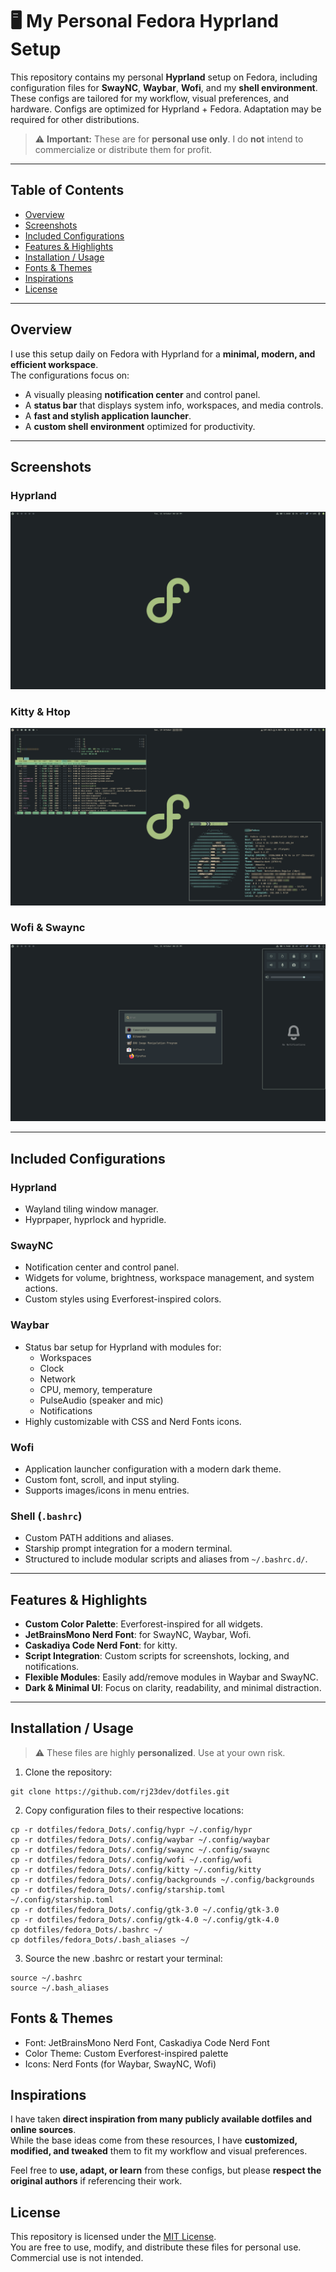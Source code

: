 # 🖥️ My Personal Fedora Hyprland Setup

This repository contains my personal **Hyprland** setup on Fedora, including configuration files for **SwayNC**, **Waybar**, **Wofi**, and my **shell environment**.  
These configs are tailored for my workflow, visual preferences, and hardware. Configs are optimized for Hyprland + Fedora. Adaptation may be required for other distributions. 

> ⚠️ **Important:** These are for **personal use only**. I do **not** intend to commercialize or distribute them for profit.

---

## Table of Contents

- [Overview](#overview)  
- [Screenshots](#screenshots)
- [Included Configurations](#included-configurations)  
- [Features & Highlights](#features--highlights)  
- [Installation / Usage](#installation--usage)  
- [Fonts & Themes](#fonts--themes)  
- [Inspirations](#inspirations)  
- [License](#license)

---

## Overview

I use this setup daily on Fedora with Hyprland for a **minimal, modern, and efficient workspace**.  
The configurations focus on:

- A visually pleasing **notification center** and control panel.  
- A **status bar** that displays system info, workspaces, and media controls.  
- A **fast and stylish application launcher**.  
- A **custom shell environment** optimized for productivity.

---

## Screenshots

### Hyprland

![Hyprland Desktop](screenshots/hyprland.png)

### Kitty & Htop

![Kitty & Htop](screenshots/kitty.png)

### Wofi & Swaync

![Wofi & Swaync](screenshots/hyprland1.png)

---

## Included Configurations

### Hyprland
- Wayland tiling window manager.  
- Hyprpaper, hyprlock and hypridle. 

### SwayNC
- Notification center and control panel.  
- Widgets for volume, brightness, workspace management, and system actions.  
- Custom styles using Everforest-inspired colors.

### Waybar
- Status bar setup for Hyprland with modules for:
  - Workspaces
  - Clock
  - Network
  - CPU, memory, temperature
  - PulseAudio (speaker and mic)
  - Notifications
- Highly customizable with CSS and Nerd Fonts icons.

### Wofi
- Application launcher configuration with a modern dark theme.  
- Custom font, scroll, and input styling.  
- Supports images/icons in menu entries.

### Shell (`.bashrc`)
- Custom PATH additions and aliases.  
- Starship prompt integration for a modern terminal.  
- Structured to include modular scripts and aliases from `~/.bashrc.d/`.  

---

## Features & Highlights

- **Custom Color Palette**: Everforest-inspired for all widgets.  
- **JetBrainsMono Nerd Font**: for SwayNC, Waybar, Wofi.
- **Caskadiya Code Nerd Font**: for kitty.  
- **Script Integration**: Custom scripts for screenshots, locking, and notifications.  
- **Flexible Modules**: Easily add/remove modules in Waybar and SwayNC.  
- **Dark & Minimal UI**: Focus on clarity, readability, and minimal distraction.

---

## Installation / Usage

> ⚠️ These files are highly **personalized**. Use at your own risk.

1. Clone the repository:

```
git clone https://github.com/rj23dev/dotfiles.git

```

2. Copy configuration files to their respective locations:

```
cp -r dotfiles/fedora_Dots/.config/hypr ~/.config/hypr
cp -r dotfiles/fedora_Dots/.config/waybar ~/.config/waybar
cp -r dotfiles/fedora_Dots/.config/swaync ~/.config/swaync
cp -r dotfiles/fedora_Dots/.config/wofi ~/.config/wofi
cp -r dotfiles/fedora_Dots/.config/kitty ~/.config/kitty
cp -r dotfiles/fedora_Dots/.config/backgrounds ~/.config/backgrounds
cp -r dotfiles/fedora_Dots/.config/starship.toml ~/.config/starship.toml
cp -r dotfiles/fedora_Dots/.config/gtk-3.0 ~/.config/gtk-3.0
cp -r dotfiles/fedora_Dots/.config/gtk-4.0 ~/.config/gtk-4.0
cp dotfiles/fedora_Dots/.bashrc ~/
cp dotfiles/fedora_Dots/.bash_aliases ~/

```
3. Source the new .bashrc or restart your terminal:

```
source ~/.bashrc
source ~/.bash_aliases

```

## Fonts & Themes

- Font: JetBrainsMono Nerd Font, Caskadiya Code Nerd Font
- Color Theme: Custom Everforest-inspired palette
- Icons: Nerd Fonts (for Waybar, SwayNC, Wofi)

## Inspirations

I have taken **direct inspiration from many publicly available dotfiles and online sources**.  
While the base ideas come from these resources, I have **customized, modified, and tweaked** them to fit my workflow and visual preferences.  

Feel free to **use, adapt, or learn** from these configs, but please **respect the original authors** if referencing their work.

## License

This repository is licensed under the [MIT License](LICENSE).  
You are free to use, modify, and distribute these files for personal use. Commercial use is not intended.
